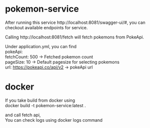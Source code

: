 # pokemon-service
After running this service http://localhost:8081/swagger-ui/#, you can checkout available endpoints for service. <br />

Calling http://localhost:8081/fetch will fetch pokemons from PokeApi.<br />

Under application.yml, you can find <br />
pokeApi:<br />
  fetchCount: 500 -> Fetched pokemon count<br />
  pageSize: 10 -> Default pagesize for selecting pokemons<br />
  url: https://pokeapi.co/api/v2 -> pokeApi url<br />
  
# docker
If you take build from docker using<br />
docker build -t pokemon-service:latest .<br />

and call fetch api,<br />
You can check logs using docker logs command
